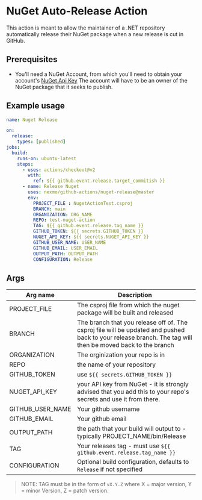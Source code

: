 # NuGet Auto-Release Action

This action is meant to allow the maintainer of a .NET repository automatically release their NuGet package when a new release is cut in GitHub.

## Prerequisites

* You'll need a NuGet Account, from which you'll need to obtain your account's [NuGet Api Key](https://www.nuget.org/account/apikeys) The account will have to be an owner of the NuGet package that it seeks to publish.

## Example usage

```yml
name: Nuget Release

on:
  release:
    types: [published]
jobs:
  build:
    runs-on: ubuntu-latest
    steps:
      - uses: actions/checkout@v2
        with:
          ref: ${{ github.event.release.target_commitish }}      
      - name: Release Nuget
        uses: nexmo/github-actions/nuget-release@master
        env:
          PROJECT_FILE : NugetActionTest.csproj          
          BRANCH: main
          ORGANIZATION: ORG_NAME
          REPO: test-nuget-action
          TAG: ${{ github.event.release.tag_name }}
          GITHUB_TOKEN: ${{ secrets.GITHUB_TOKEN }}
          NUGET_API_KEY: ${{ secrets.NUGET_API_KEY }}
          GITHUB_USER_NAME: USER_NAME
          GITHUB_EMAIL: USER_EMAIL
          OUTPUT_PATH: OUTPUT_PATH
          CONFIGURATION: Release
```

## Args

| Arg name | Description |
| -------- | ---------- |
| PROJECT_FILE | The csproj file from which the nuget package will be built and released |
| BRANCH | The branch that you release off of. The csproj file will be updated and pushed back to your release branch. The tag will then be moved back to the branch|
| ORGANIZATION | The orginization your repo is in |
| REPO | the name of your repository |
| GITHUB_TOKEN | use `${{ secrets.GITHUB_TOKEN }}` |
| NUGET_API_KEY | your API key from NuGet - it is strongly advised that you add this to your repo's secrets and use it from there. |
| GITHUB_USER_NAME | Your github username |
| GITHUB_EMAIL| Your github email |
| OUTPUT_PATH | the path that your build will output to - typically PROJECT_NAME/bin/Release|
| TAG | Your releases tag - must use `${{ github.event.release.tag_name }}` |
| CONFIGURATION | Optional build configuration, defaults to `Release` if not specified |

> NOTE: TAG must be in the form of `vX.Y.Z` where X = major version, Y = minor Version, Z = patch version.